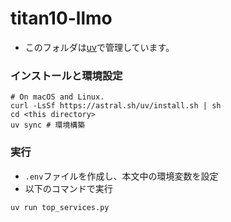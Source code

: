 # titan10-llmo

* このフォルダは[uv](https://github.com/astral-sh/uv/tree/main)で管理しています。

### インストールと環境設定

```shell
# On macOS and Linux.
curl -LsSf https://astral.sh/uv/install.sh | sh
cd <this directory>
uv sync # 環境構築
```

### 実行

* `.env`ファイルを作成し、本文中の環境変数を設定
* 以下のコマンドで実行

```shell
uv run top_services.py
```
